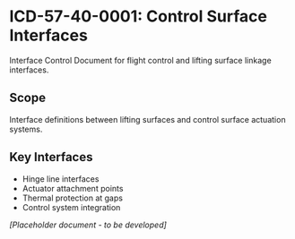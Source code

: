 # ICD-57-40-0001: Control Surface Interfaces

Interface Control Document for flight control and lifting surface linkage interfaces.

## Scope
Interface definitions between lifting surfaces and control surface actuation systems.

## Key Interfaces
- Hinge line interfaces
- Actuator attachment points
- Thermal protection at gaps
- Control system integration

*[Placeholder document - to be developed]*
